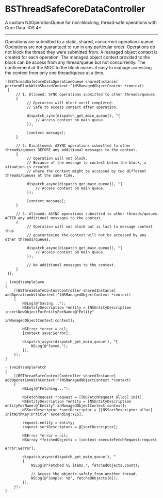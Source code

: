 BSThreadSafeCoreDataController
==============================
A custom NSOperationQueue for non-blocking, thread-safe operations with Core Data. iOS 4+
- - -
Operations are submitted to a static, shared, concurrent operations queue.
Operations are not guaranteed to run in any particular order.
Operations do not block the thread they were submitted from.
A managed object context is created for each operation.
The managed object context provided to the block can be access from any thread/queue but not concurrently.
The confinement of the MOC to the block makes it easy to manage accessing the context from only one thread/queue at a time.

    [[BSThreadSafeCoreDataOperationQueue sharedInstance] performBlockWithSharedContext:^(NSManagedObjectContext *context)
     {
         // 1. Allowed: SYNC operations submitted to other threads/queues.
         {
              // Operation will block until completed.
              // Safe to access context after operation.
 
              dispatch_sync(dispatch_get_main_queue(), ^{
                  // Access context on main queue.
              });
     
              [context message];
         }
 
         // 2. Disallowed: ASYNC operations submitted to other threads/queues BEFORE any additional messages to the context.
         {
              // Operation will not block.
              // Because of the message to context below the block, a situation is created 
              // where the context might be accessed by two different threads/queues at the same time.
 
              dispatch_async(dispatch_get_main_queue(), ^{
                  // Access context on main queue.
              });
     
              [context message];
         }
 
         // 3. Allowed: ASYNC operations submitted to other threads/queues AFTER any additional messages to the context.
         {
              // Operation will not block but is last to message context thus
              // guaranteeing the context will not be accessed by any other threads/queues.
              
              dispatch_async(dispatch_get_main_queue(), ^{
                  // Access context on main queue.
              });
 
              // No additional messages to the context.
         }
     }];

    - (void)sampleSave
    {
        [[BSThreadSafeContextController sharedInstance] addOperationWithContext:^(NSManagedObjectContext *context)
        {
            NSLog(@"Saving...");
            NSEntityDescription *entity = [NSEntityDescription insertNewObjectForEntityForName:@"Entity"
                                                                        inManagedObjectContext:context];

            NSError *error = nil;
            [context save:&error];
            
            dispatch_async(dispatch_get_main_queue(), ^{
                NSLog(@"Saved.");
            });
        }];
    }
    
    - (void)sampleFetch
    {
        [[BSThreadSafeContextController sharedInstance] addOperationWithContext:^(NSManagedObjectContext *context)
        {
            NSLog(@"Fetching...");

            NSFetchRequest *request = [[NSFetchRequest alloc] init];
            NSEntityDescription *entity = [NSEntityDescription entityForName:@"Entity" inManagedObjectContext:context];        
            NSSortDescriptor *sortDescriptor = [[NSSortDescriptor alloc] initWithKey:@"title" ascending:YES];
            
            request.entity = entity;
            request.sortDescriptors = @[sortDescriptor];
            
            NSError *error = nil;
            NSArray *fetchedObjects = [context executeFetchRequest:request
                                                             error:&error];

            dispatch_async(dispatch_get_main_queue(), ^
            {
                NSLog(@"Fetched %i items.", fetchedObjects.count);
                
                // Access the objects safely from another thread.
                NSLog(@"Sample: %@", fetchedObjects[0]);
            });
        }];
    }
